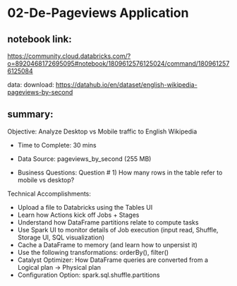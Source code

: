 # 02-De-Pageviews Application
## notebook link:

https://community.cloud.databricks.com/?o=8920468172695095#notebook/1809612576125024/command/1809612576125084

data: 
    download: https://datahub.io/en/dataset/english-wikipedia-pageviews-by-second
    
## summary:
Objective: Analyze Desktop vs Mobile traffic to English Wikipedia
- Time to Complete: 30 mins

- Data Source: pageviews_by_second (255 MB)
- Business Questions:
    Question # 1) How many rows in the table refer to mobile vs desktop?

Technical Accomplishments:
- Upload a file to Databricks using the Tables UI
- Learn how Actions kick off Jobs + Stages
- Understand how DataFrame partitions relate to compute tasks
- Use Spark UI to monitor details of Job execution (input read, Shuffle, Storage UI, SQL visualization)
- Cache a DataFrame to memory (and learn how to unpersist it)
- Use the following transformations: orderBy(), filter()
- Catalyst Optimizer: How DataFrame queries are converted from a Logical plan -> Physical plan
- Configuration Option: spark.sql.shuffle.partitions

